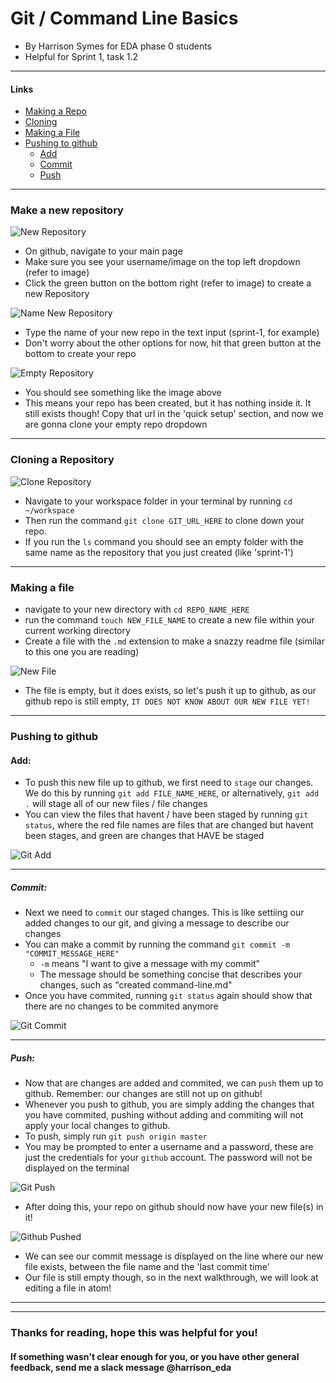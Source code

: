 # Git / Command Line Basics

- By Harrison Symes for EDA phase 0 students
- Helpful for Sprint 1, task 1.2

---

#### Links
 - [Making a Repo](#make-a-new-repository)
 - [Cloning](#cloning-a-repository)
 - [Making a File](#making-a-file)
 - [Pushing to github](#pushing-to-github)
    - [Add](#add)
    - [Commit](#commit)
    - [Push](#push)

---

### Make a new repository

![New Repository](images/NewRepo.png)

  * On github, navigate to your main page
  * Make sure you see your username/image on the top left dropdown (refer to image)
  * Click the green button on the bottom right (refer to image) to create a new Repository

![Name New Repository](images/NameRepo.png)

  * Type the name of your new repo in the text input (sprint-1, for example)
  * Don't worry about the other options for now, hit that green button at the bottom to create your repo

![Empty Repository](images/EmptyRepo.png)

  * You should see something like the image above
  * This means your repo has been created, but it has nothing inside it. It still exists though! Copy that url in the 'quick setup' section, and now we are gonna clone your empty repo dropdown

  ---

### Cloning a Repository

![Clone Repository](images/CloneRepo.png)

  * Navigate to your workspace folder in your terminal by running `cd ~/workspace`
  * Then run the command `git clone GIT_URL_HERE` to clone down your repo.
  * If you run the `ls` command you should see an empty folder with the same name as the repository that you just created (like 'sprint-1')

---

### Making a file
  * navigate to your new directory with `cd REPO_NAME_HERE`
  * run the command `touch NEW_FILE_NAME` to create a new file within your current working directory
  * Create a file with the `.md` extension to make a snazzy readme file (similar to this one you are reading)

![New File](images/NewFIle.png)

  * The file is empty, but it does exists, so let's push it up to github, as our github repo is still empty, `IT DOES NOT KNOW ABOUT OUR NEW FILE YET!`

---

### Pushing to github
  #### Add:
  * To push this new file up to github, we first need to `stage` our changes. We do this by running `git add FILE_NAME_HERE`, or alternatively, `git add .` will stage all of our new files / file changes
  * You can view the files that havent / have been staged by running `git status`, where the red file names are files that are changed but havent been stages, and green are changes that HAVE be staged

![Git Add](images/GitAdd.png)

  ---
  ##### Commit:
  * Next we need to `commit` our staged changes. This is like settiing our added changes to our git, and giving a message to describe our changes
  * You can make a commit by running the command `git commit -m "COMMIT_MESSAGE_HERE"`
    * `-m` means "I want to give a message with my commit"
    * The message should be something concise that describes your changes, such as "created command-line.md"
  * Once you have commited, running `git status` again should show that there are no changes to be commited anymore

![Git Commit](images/GitCommit.png)

---
  ##### Push:
  * Now that are changes are added and commited, we can `push` them up to github. Remember: our changes are still not up on github!
  * Whenever you push to github, you are simply adding the changes that you have commited, pushing without adding and commiting will not apply your local changes to github.
  * To push, simply run `git push origin master`
  * You may be prompted to enter a username and a password, these are just the credentials for your `github` account. The password will not be displayed on the terminal

![Git Push](images/GitPush.png)

  * After doing this, your repo on github should now have your new file(s) in it!

![Github Pushed](images/GithubPushed.png)

  * We can see our commit message is displayed on the line where our new file exists, between the file name and the 'last commit time'
  * Our file is still empty though, so in the next walkthrough, we will look at editing a file in atom!

---

  ---

### Thanks for reading, hope this was helpful for you!
#### If something wasn't clear enough for you, or you have other general feedback, send me a slack message @harrison_eda

